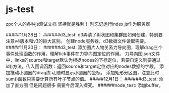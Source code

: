# js-test
zpc个人的各种js测试文档
坚持就是胜利！
别忘记运行index.js作为服务器



#####11月28日：
    ######d3_test:
    d3弄清了树状图和集群图如何创建，特别要注意v4版本和v3的巨大区别。
    创建node服务器，d3数据文件读取需要。
#####11月30日：
    ######d3_test:
    添加图片人物关系力导向图，理解drag三个事件处理函数的作用，理解tick事件在力导向图定位的作用。
    力导向图json文件中，links的source和target默认为根据nodes的下标定位，若要自定义则要通过id()方法，传入回调函数：返回source和target定位对应的nodes数据的字段。
    添加拖动小圆圈的drag练习,随时显示小圆圈的坐标。
    添加矩形分区图，注意此时sum()函数只需要计算所有叶子节点的值。
#####12月1日：
    ######d3_test:
    添加了直方图 但是问题很多 需要今后深入探究。
    ######node_test:
    添加buffer。